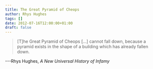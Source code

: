 ```yaml
---
title: The Great Pyramid of Cheops
author: Rhys Hughes
tags: []
date: 2012-07-16T12:00:00+01:00
draft: false
---
```


> [T]he Great Pyramid of Cheops […] cannot fall down, because a pyramid exists in the shape of a building which has already fallen down.

---Rhys Hughes, _A New Universal History of Infamy_
